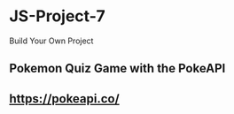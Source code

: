 # JS-Project-7
Build Your Own Project

## Pokemon Quiz Game with the PokeAPI 
## https://pokeapi.co/
